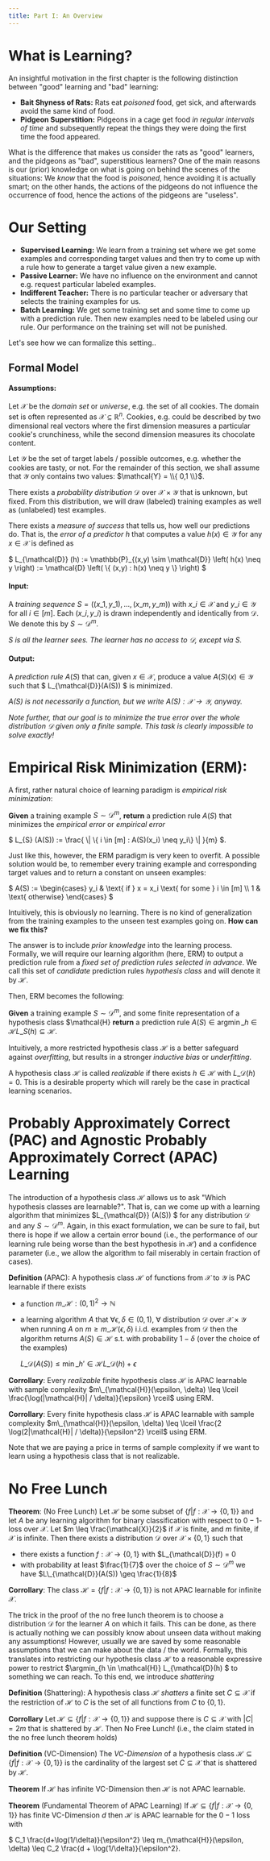 ```yaml
---
title: Part I: An Overview
---
```



# What is Learning?

An insightful motivation in the first chapter is the following distinction between "good" learning and "bad" learning:

- **Bait Shyness of Rats:** Rats eat *poisoned* food, get sick, and afterwards avoid the same kind of food.
- **Pidgeon Superstition:** Pidgeons in a cage get food *in regular intervals of time* and subsequently repeat the things they were doing the first time the food appeared.

What is the difference that makes us consider the rats as "good" learners, and the pidgeons as "bad", superstitious learners?
One of the main reasons is our (prior) knowledge on what is going on behind the scenes of the situations:
We *know* that the food is *poisoned*, hence avoiding it is actually smart; on the other hands, the actions of the pidgeons do not influence the occurrence of food, hence the actions of the pidgeons are "useless".


# Our Setting

- **Supervised Learning:** We learn from a training set where we get some examples and corresponding target values and then try to come up with a rule how to generate a target value given a new example.
- **Passive Learner:** We have no influence on the environment and cannot e.g. request particular labeled examples.
- **Indifferent Teacher:** There is no particular teacher or adversary that selects the training examples for us.
- **Batch Learning:** We get some training set and some time to come up with a prediction rule. Then new examples need to be labeled using our rule. Our performance on the training set will not be punished.

Let's see how we can formalize this setting..


## Formal Model

#### Assumptions:
Let $\mathcal{X}$ be the *domain set* or *universe*, e.g. the set of all cookies. 
The domain set is often represented as $\mathcal{X} \subseteq \mathbb{R}^n$. 
Cookies, e.g. could be described by two dimensional real vectors where the first dimension measures a particular cookie's crunchiness, while the second dimension measures its chocolate content.

Let $\mathcal{Y}$ be the set of target labels / possible outcomes, e.g. whether the cookies are tasty, or not.
For the remainder of this section, we shall assume that $\mathcal{Y}$ only contains two values: $\mathcal{Y} = \\{ 0,1 \\}$.

There exists a *probability distribution* $\mathcal{D}$ over $\mathcal{X} \times \mathcal{Y}$ that is unknown, but fixed.
From this distribution, we will draw (labeled) training examples as well as (unlabeled) test examples.

There exists a *measure of success* that tells us, how well our predictions do. 
That is, the *error of a predictor* $h$ that computes a value $h(x) \in \mathcal{Y}$ for any $x \in \mathcal{X}$ is defined as 

$ L\_{\mathcal{D}} (h) := \mathbb{P}\_{(x,y) \sim \mathcal{D}} \left( h(x) \neq y \right) := \mathcal{D} \left( \\{ (x,y) : h(x) \neq y \\}  \right) $

#### Input:
A *training sequence* $S = ((x\_1, y\_1), \ldots, (x\_m, y\_m))$ with $x\_i \in \mathcal{X}$ and $y\_i \in \mathcal{Y}$ for all $i \in [m]$.
Each $(x\_i, y\_i)$ is drawn independently and identically from $\mathcal{D}$.
We denote this by $S \sim \mathcal{D}^m$.

*$S$ is all the learner sees. The learner has no access to $\mathcal{D}$, except via $S$.*

#### Output: 
A *prediction rule* $A(S)$ that can, given $x \in \mathcal{X}$, produce a value $A(S)(x) \in \mathcal{Y}$ such that $ L\_{\mathcal{D}}(A(S)) $ is minimized.

*$A(S)$ is not necessarily a function, but we write $A(S): \mathcal{X} \to \mathcal{Y}$, anyway.*

*Note further, that our goal is to minimize the true error over the whole distribution $\mathcal{D}$ given only a finite sample. This task is clearly impossible to solve exactly!*


# Empirical Risk Minimization (ERM):

A first, rather natural choice of learning paradigm is *empirical risk minimization*:

**Given** a training example $S \sim \mathcal{D}^m$, **return** a prediction rule $A(S)$ that minimizes the *empirical error* or *empirical error*

$ L\_{S} (A(S)) := \frac{ \\| \\{ i \in [m] : A(S)(x\_i) \neq y\_i\\} \\| }{m} $.

Just like this, however, the ERM paradigm is very keen to overfit. 
A possible solution would be, to remember every training example and corresponding target values and to return a constant on unseen examples:

$ A(S) := \begin{cases} y\_i & \text{ if } x = x\_i  \text{ for some } i \in [m] \\\\ 1 & \text{ otherwise} \end{cases} $

Intuitively, this is obviously no learning. 
There is no kind of generalization from the training examples to the unseen test examples going on.
**How can we fix this?** 

The answer is to include *prior knowledge* into the learning process. 
Formally, we will require our learning algorithm (here, ERM) to output a prediction rule from a *fixed set of prediction rules selected in advance*. 
We call this set of *candidate* prediction rules *hypothesis class* and will denote it by $\mathcal{H}$.

Then, ERM becomes the following:

**Given** a training example $S \sim \mathcal{D}^m$, and some finite representation of a hypothesis class $\mathcal{H} **return** a prediction rule $A(S) \in \operatorname{argmin}\_{h \in \mathcal{H}} L\_{S} (h) \subseteq \mathcal{H}$.

Intuitively, a more restricted hypothesis class $\mathcal{H}$ is a better safeguard against *overfitting*, but results in a stronger *inductive bias* or *underfitting*.

A hypothesis class $\mathcal{H}$ is called *realizable* if there exists $h \in \mathcal{H}$ with $L\_{\mathcal{D}} (h) = 0$.
This is a desirable property which will rarely be the case in practical learning scenarios.


# Probably Approximately Correct (PAC) and Agnostic Probably Approximately Correct (APAC) Learning

The introduction of a hypothesis class $\mathcal{H}$ allows us to ask "Which hypothesis classes are learnable?".
That is, can we come up with a learning algorithm that minimizes $L\_{\mathcal{D}} (A(S)) $ for any distribution $\mathcal{D}$ and any $S \sim \mathcal{D}^m$.
Again, in this exact formulation, we can be sure to fail, but there is hope if we allow a certain error bound (i.e., the performance of our learning rule being worse than the best hypothesis in $\mathcal{H}$) and a confidence parameter (i.e., we allow the algorithm to fail miserably in certain fraction of cases).

**Definition** (APAC):
A hypothesis class $\mathcal{H}$ of functions from $\mathcal{X}$ to $\mathcal{Y}$ is PAC learnable if there exists
- a function $m\_{\mathcal{H}}: (0,1)^2 \to \mathbb{N}$
- a learning algorithm $A$ that
  $\forall \epsilon, \delta \in (0,1)$, 
  $\forall$ distribution $\mathcal{D}$ over $\mathcal{X} \times \mathcal{Y}$
  when running $A$ on $m \geq m\_{\mathcal{H}}(\epsilon, \delta)$ i.i.d. examples from $\mathcal{D}$ then the algorithm returns $A(S) \in \mathcal{H}$ s.t. with probability $1-\delta$ (over the choice of the examples) 

  $L\_{\mathcal{D}}(A(S)) \leq \min\_{h' \in \mathcal{H}} L\_{\mathcal{D}}(h) + \epsilon$
  

**Corrollary**: 
Every *realizable* finite hypothesis class $\mathcal{H}$ is APAC learnable with sample complexity $m\_{\mathcal{H}}(\epsilon, \delta) \leq \lceil \frac{\log(|\mathcal{H}| / \delta)}{\epsilon} \rceil$ using ERM.

**Corrollary**: 
Every finite hypothesis class $\mathcal{H}$ is APAC learnable with sample complexity $m\_{\mathcal{H}}(\epsilon, \delta) \leq \lceil \frac{2 \log(2|\mathcal{H}| / \delta)}{\epsilon^2} \rceil$ using ERM.

Note that we are paying a price in terms of sample complexity if we want to learn using a hypothesis class that is not realizable.


# No Free Lunch

**Theorem**: (No Free Lunch)
Let $\mathcal{H}$ be some subset of $\{ f | f:\mathcal{X} \to \{0,1\} \}$ and let $A$ be any learning algorithm for binary classification with respect to $0-1$-loss over $\mathcal{X}$.
Let $m \leq \frac{\mathcal{X}}{2}$ if $\mathcal{X}$ is finite, and $m$ finite, if $\mathcal{X}$ is infinite.
Then there exists a distribution $\mathcal{D}$ over $\mathcal{X} \times \{0,1\}$ such that
- there exists a function $f:\mathcal{X} \to \{0,1\}$ with $L\_{\mathcal{D}}(f) = 0
- with probability at least $\frac{1}{7}$ over the choice of $S \sim \mathcal{D}^m$ we have $L\_{\mathcal{D}}(A(S)) \geq \frac{1}{8}$

**Corrollary**:
The class $\mathcal{H} = \{f | f: \mathcal{X} \to \{0,1\} \}$ is not APAC learnable for infinite $\mathcal{X}$.

The trick in the proof of the no free lunch theorem is to choose a distribution $\mathcal{D}$ for the learner $A$ on which it fails.
This can be done, as there is actually nothing we can possibly know about unseen data without making any assumptions!
However, usually we are saved by some reasonable assumptions that we can make about the data / the world.
Formally, this translates into restricting our hypothesis class $\mathcal{H}$ to a reasonable expressive power to restrict $\argmin\_{h \in \mathcal{H}} L\_{\mathcal{D}(h) $ to something we can reach.
To this end, we introduce *shattering*

**Definition** (Shattering):
A hypothesis class $\mathcal{H}$ *shatters* a finite set $C \subseteq \mathcal{X}$ if the restriction of $\mathcal{H}$ to $C$ is the set of all functions from $C$ to $\{0,1\}$.

**Corrollary**
Let $\mathcal{H} \subseteq \{ f | f: \mathcal{X}\to\{0,1\} \}$ and suppose there is $C\subseteq\mathcal{X}$ with $|C|=2m$ that is shattered by $\mathcal{H}$. 
Then No Free Lunch! (i.e., the claim stated in the no free lunch theorem holds)

**Definition** (VC-Dimension)
The *VC-Dimension* of a hypothesis class $\mathcal{H} \subseteq \{ f | f: \mathcal{X}\to\{0,1\} \}$  is the cardinality of the largest set $C\subseteq \mathcal{X}$ that is shattered by $\mathcal{H}$.

**Theorem**
If $\mathcal{H}$ has infinite VC-Dimension then $\mathcal{H}$ is not APAC learnable.

**Theorem** (Fundamental Theorem of APAC Learning)
If $\mathcal{H} \subseteq \{ f | f: \mathcal{X}\to\{0,1\} \}$ has finite VC-Dimension $d$ then $\mathcal{H}$ is APAC learnable for the $0-1$ loss with 

$ C\_1 \frac{d+\log(1/\delta)}{\epsilon^2} \leq m\_{\mathcal{H}}(\epsilon, \delta) \leq C\_2 \frac{d + \log(1/\delta)}{\epsilon^2}.
